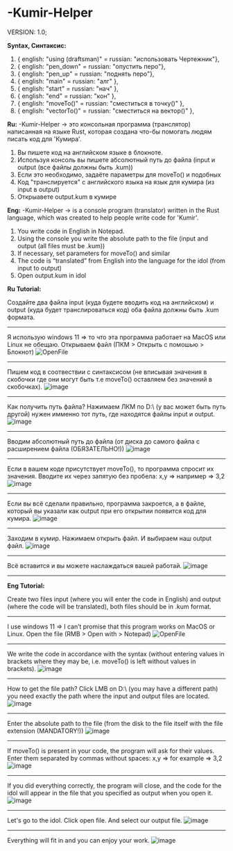 # -Kumir-Helper
VERSION: 1.0;


**Syntax, Синтаксис:** 
  1) { english: "using (draftsman)" = russian: "использовать Чертежник"},
  2) { english: "pen_down" = russian: "опустить перо"},
  3) { english: "pen_up" = russian: "поднять перо"},
  4) { english: "main" = russian: "алг" },
  5) { english: "start" = russian: "нач" },
  6) { english: "end" = russian: "кон" },
  7) { english: "moveTo()" = russian: "сместиться в точку()" },
  8) { english: "vectorTo()" = russian: "сместиться на вектор()" },

**Ru:**
-Kumir-Helper -> это консольная программа (транслятор) написанная на языке Rust, которая создана что-бы помогать людям писать код для 'Кумира'.
  1) Вы пишете код на английском языке в блокноте.
  2) Используя консоль вы пишете абсолютный путь до файла (input и output (все файлы должны быть .kum))
  3) Если это необходимо, задаёте параметры для moveTo() и подобных
  4) Код "транслируется" с английского языка на язык для кумира (из input в output)
  5) Открыавете output.kum в кумире
     
**Eng:**
-Kumir-Helper -> is a console program (translator) written in the Rust language, which was created to help people write code for 'Kumir'.
  1) You write code in English in Notepad.
  2) Using the console you write the absolute path to the file (input and output (all files must be .kum))
  3) If necessary, set parameters for moveTo() and similar
  4) The code is “translated” from English into the language for the idol (from input to output)
  5) Open output.kum in idol

**Ru Tutorial:**

Создайте два файла input (куда будете вводить код на английском) и output (куда будет транслироваться код) оба файла должны быть .kum формата.
______________________________________________________________________________________________________________
Я использую windows 11 => то что эта программа работает на MacOS или Linux не обещаю.
Открываем файл (ПКМ > Открыть с помошью > Блокнот)
![OpenFile](https://github.com/Gvinses/-Kumir-Helper/assets/158508670/c14cdcff-2489-4617-9854-3b382d8af488)
______________________________________________________________________________________________________________
Пишем код в соотвествии с синтаксисом (не вписывая значения в скобочки где они могут быть т.е moveTo() оставляем без значений в скобочках).
![image](https://github.com/Gvinses/-Kumir-Helper/assets/158508670/bf9442cd-d457-4956-b2f4-c998e72cebc7)
______________________________________________________________________________________________________________
Как получить путь файла? Нажимаем ЛКМ по D:\\ (у вас может быть путь другой) нужен имменно тот путь, где находятся файлы input и output.
![image](https://github.com/Gvinses/-Kumir-Helper/assets/158508670/7b61a593-e2dc-46c3-82c3-1356f0570bdb)
______________________________________________________________________________________________________________
Вводим абсолютный путь до файла (от диска до самого файла с расширением файла (ОБЯЗАТЕЛЬНО!)) 
![image](https://github.com/Gvinses/-Kumir-Helper/assets/158508670/c495a03b-57bb-4efd-ba69-9d47199c4471)
______________________________________________________________________________________________________________
Если в вашем коде присутствует moveTo(), то программа спросит их значения. Вводите их через запятую без пробела: x,y => например => 3,2
![image](https://github.com/Gvinses/-Kumir-Helper/assets/158508670/170286f2-bc44-48f7-95f2-d7c630ebeb64)
______________________________________________________________________________________________________________
Если вы всё сделали правильно, программа закроется, а в файле, который вы указали как output при его открытии появится код для кумира.
![image](https://github.com/Gvinses/-Kumir-Helper/assets/158508670/463adcfc-b3b4-43af-adb4-259102e1a38d)
______________________________________________________________________________________________________________
Заходим в кумир. Нажимаем открыть файл. И выбираем наш output файл.
![image](https://github.com/Gvinses/-Kumir-Helper/assets/158508670/97fc2bee-e523-4477-b5da-b1f7a02237dd)
______________________________________________________________________________________________________________
Всё вставится и вы можете наслаждаться вашей работай.
![image](https://github.com/Gvinses/-Kumir-Helper/assets/158508670/f77c929d-f28e-4755-9f5b-869e53aac7e2)
______________________________________________________________________________________________________________


**Eng Tutorial:**

Create two files input (where you will enter the code in English) and output (where the code will be translated), both files should be in .kum format.
______________________________________________________________________________________________________________
I use windows 11 => I can’t promise that this program works on MacOS or Linux.
Open the file (RMB > Open with > Notepad)
![OpenFile](https://github.com/Gvinses/-Kumir-Helper/assets/158508670/c14cdcff-2489-4617-9854-3b382d8af488)
______________________________________________________________________________________________________________
We write the code in accordance with the syntax (without entering values ​​in brackets where they may be, i.e. moveTo() is left without values ​​in brackets).
![image](https://github.com/Gvinses/-Kumir-Helper/assets/158508670/bf9442cd-d457-4956-b2f4-c998e72cebc7)
______________________________________________________________________________________________________________
How to get the file path? Click LMB on D:\\ (you may have a different path) you need exactly the path where the input and output files are located.
![image](https://github.com/Gvinses/-Kumir-Helper/assets/158508670/7b61a593-e2dc-46c3-82c3-1356f0570bdb)
______________________________________________________________________________________________________________
Enter the absolute path to the file (from the disk to the file itself with the file extension (MANDATORY!))
![image](https://github.com/Gvinses/-Kumir-Helper/assets/158508670/c495a03b-57bb-4efd-ba69-9d47199c4471)
______________________________________________________________________________________________________________
If moveTo() is present in your code, the program will ask for their values. Enter them separated by commas without spaces: x,y => for example => 3,2
![image](https://github.com/Gvinses/-Kumir-Helper/assets/158508670/170286f2-bc44-48f7-95f2-d7c630ebeb64)
______________________________________________________________________________________________________________
If you did everything correctly, the program will close, and the code for the idol will appear in the file that you specified as output when you open it.
![image](https://github.com/Gvinses/-Kumir-Helper/assets/158508670/463adcfc-b3b4-43af-adb4-259102e1a38d)
______________________________________________________________________________________________________________
Let's go to the idol. Click open file. And select our output file.
![image](https://github.com/Gvinses/-Kumir-Helper/assets/158508670/97fc2bee-e523-4477-b5da-b1f7a02237dd)
______________________________________________________________________________________________________________
Everything will fit in and you can enjoy your work.
![image](https://github.com/Gvinses/-Kumir-Helper/assets/158508670/f77c929d-f28e-4755-9f5b-869e53aac7e2)
